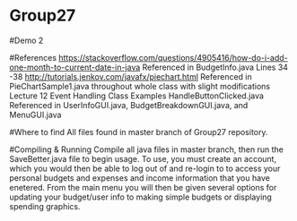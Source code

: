 # Group27
#Demo 2

#References 
https://stackoverflow.com/questions/4905416/how-do-i-add-one-month-to-current-date-in-java 
  Referenced in BudgetInfo.java Lines 34 -38
http://tutorials.jenkov.com/javafx/piechart.html
  Referenced in PieChartSample1.java throughout whole class with slight modifications 
Lecture 12 Event Handling Class Examples HandleButtonClicked.java 
  Referenced in UserInfoGUI.java, BudgetBreakdownGUI.java, and MenuGUI.java 
 
#Where to find 
All files found in master branch of Group27 repository.

#Compiling & Running 
Compile all java files in master branch, then run the SaveBetter.java file to begin usage. 
To use, you must create an account, which you would then be able to log out of and re-login to to access your personal budgets and expenses and income information that you have enetered. From the main menu you will then be given several options for updating your budget/user info to making simple budgets or displaying spending graphics. 
